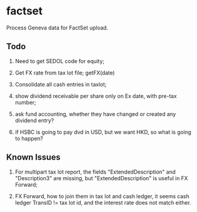 # factset

Process Geneva data for FactSet upload.


## Todo

1. Need to get SEDOL code for equity;

2. Get FX rate from tax lot file; getFX(date)

3. Consolidate all cash entries in taxlot;

4. show dividend receivable per share only on Ex date, with pre-tax number;

5. ask fund accounting, whether they have changed or created any dividend entry?

6. if HSBC is going to pay dvd in USD, but we want HKD, so what is going to happen?


## Known Issues

1. For multipart tax lot report, the fields "ExtendedDescription" and "Description3" are missing, but "ExtendedDescription" is useful in FX Forward;

2. FX Forward, how to join them in tax lot and cash ledger, it seems cash ledger TransID != tax lot id, and the interest rate does not match either.